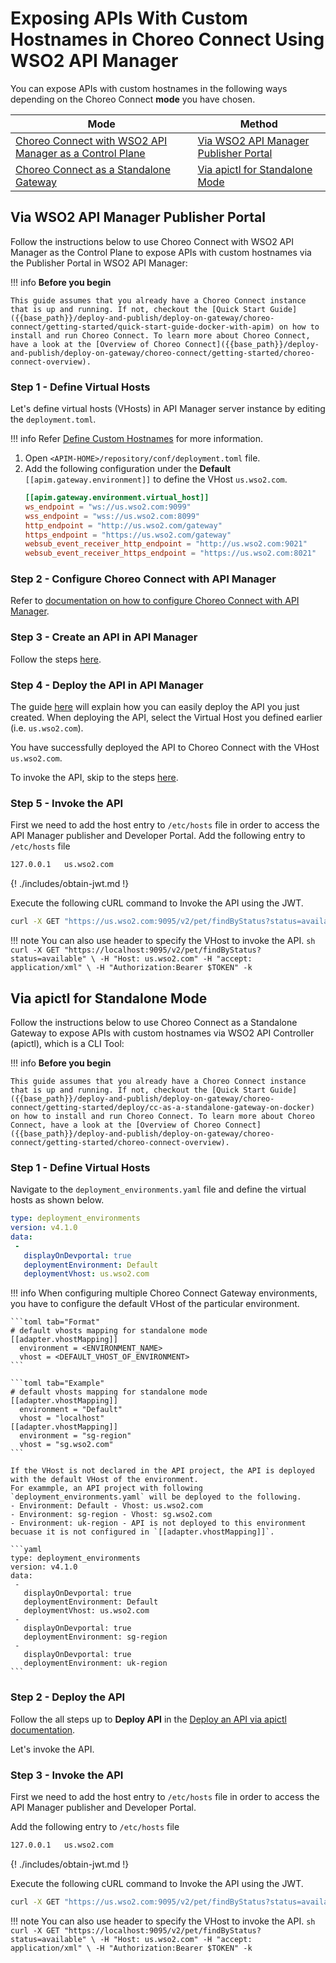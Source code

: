 # Exposing APIs With Custom Hostnames in Choreo Connect Using WSO2 API Manager

You can expose APIs with custom hostnames in the following ways depending on the Choreo Connect **mode** you have chosen.


|**Mode**         | **Method**    |
|--------------|-----------|
|[Choreo Connect with WSO2 API Manager as a Control Plane]({{base_path}}/deploy-and-publish/deploy-on-gateway/choreo-connect/concepts/apim-as-control-plane/)   | [Via WSO2 API Manager Publisher Portal](#via-wso2-api-manager-publisher-portal)  |
|[Choreo Connect as a Standalone Gateway]({{base_path}}/deploy-and-publish/deploy-on-gateway/choreo-connect/concepts/as-a-standalone-gateway/)  |[Via apictl for Standalone Mode](#via-apictl-for-standalone-mode) |

## Via WSO2 API Manager Publisher Portal

Follow the instructions below to use Choreo Connect with WSO2 API Manager as the Control Plane to expose APIs with custom hostnames via the Publisher Portal in WSO2 API Manager:

!!! info
    **Before you begin**

    This guide assumes that you already have a Choreo Connect instance that is up and running. If not, checkout the [Quick Start Guide]({{base_path}}/deploy-and-publish/deploy-on-gateway/choreo-connect/getting-started/quick-start-guide-docker-with-apim) on how to install and run Choreo Connect. To learn more about Choreo Connect, have a look at the [Overview of Choreo Connect]({{base_path}}/deploy-and-publish/deploy-on-gateway/choreo-connect/getting-started/choreo-connect-overview).

### Step 1 - Define Virtual Hosts

Let's define virtual hosts (VHosts) in API Manager server instance by editing the `deployment.toml`.

!!! info
    Refer [Define Custom Hostnames]({{base_path}}/deploy-and-publish/deploy-on-gateway/deploy-api/exposing-apis-via-custom-hostnames/#step-1-define-the-custom-hostnames)
    for more information.

1. Open `<APIM-HOME>/repository/conf/deployment.toml` file.
2. Add the following configuration under the **Default** `[[apim.gateway.environment]]` to define the VHost `us.wso2.com`.
    ```toml
    [[apim.gateway.environment.virtual_host]]
    ws_endpoint = "ws://us.wso2.com:9099"
    wss_endpoint = "wss://us.wso2.com:8099"
    http_endpoint = "http://us.wso2.com/gateway"
    https_endpoint = "https://us.wso2.com/gateway"
    websub_event_receiver_http_endpoint = "http://us.wso2.com:9021"
    websub_event_receiver_https_endpoint = "https://us.wso2.com:8021"
    ``` 
### Step 2 - Configure Choreo Connect with API Manager

Refer to [documentation on how to configure Choreo Connect with API Manager]({{base_path}}/deploy-and-publish/deploy-on-gateway/choreo-connect/getting-started/deploy/cc-on-docker-with-apim-as-control-plane).

### Step 3 - Create an API in API Manager

Follow the steps [here]({{base_path}}/design/create-api/create-rest-api/create-a-rest-api-from-an-openapi-definition/).

### Step 4 - Deploy the API in API Manager

The guide [here]({{base_path}}/deploy-and-publish/deploy-on-gateway/deploy-api/deploy-an-api) will explain how you can easily deploy the API you just created.
When deploying the API, select the Virtual Host you defined earlier (i.e. `us.wso2.com`).

You have successfully deployed the API to Choreo Connect with the VHost `us.wso2.com`.

To invoke the API, skip to the steps [here](#invoke-the-api).

### Step 5 - Invoke the API

First we need to add the host entry to `/etc/hosts` file in order to access the API Manager publisher and Developer Portal.
Add the following entry to `/etc/hosts` file

```sh
127.0.0.1   us.wso2.com
```

{! ./includes/obtain-jwt.md !}

Execute the following cURL command to Invoke the API using the JWT.

```sh
curl -X GET "https://us.wso2.com:9095/v2/pet/findByStatus?status=available" -H "accept: application/xml" -H "Authorization:Bearer $TOKEN" -k
```

!!! note
    You can also use header to specify the VHost to invoke the API.
    ```sh
    curl -X GET "https://localhost:9095/v2/pet/findByStatus?status=available" \
        -H "Host: us.wso2.com"
        -H "accept: application/xml" \
        -H "Authorization:Bearer $TOKEN" -k
    ```

## Via apictl for Standalone Mode

Follow the instructions below to use Choreo Connect as a Standalone Gateway to expose APIs with custom hostnames via WSO2 API Controller (apictl), which is a CLI Tool:

!!! info
    **Before you begin**

    This guide assumes that you already have a Choreo Connect instance that is up and running. If not, checkout the [Quick Start Guide]({{base_path}}/deploy-and-publish/deploy-on-gateway/choreo-connect/getting-started/deploy/cc-as-a-standalone-gateway-on-docker) on how to install and run Choreo Connect. To learn more about Choreo Connect, have a look at the [Overview of Choreo Connect]({{base_path}}/deploy-and-publish/deploy-on-gateway/choreo-connect/getting-started/choreo-connect-overview).

### Step 1 - Define Virtual Hosts

Navigate to the `deployment_environments.yaml` file and define the virtual hosts as shown below.

```yaml
type: deployment_environments
version: v4.1.0
data:
 -
   displayOnDevportal: true
   deploymentEnvironment: Default
   deploymentVhost: us.wso2.com
```

!!! info
    When configuring multiple Choreo Connect Gateway environments, you have to configure the default VHost of the particular environment.
    
    ```toml tab="Format"
    # default vhosts mapping for standalone mode
    [[adapter.vhostMapping]]
      environment = <ENVIRONMENT_NAME>
      vhost = <DEFAULT_VHOST_OF_ENVIRONMENT>
    ```
    
    ```toml tab="Example"
    # default vhosts mapping for standalone mode
    [[adapter.vhostMapping]]
      environment = "Default"
      vhost = "localhost"
    [[adapter.vhostMapping]]
      environment = "sg-region"
      vhost = "sg.wso2.com"
    ```
    
    If the VHost is not declared in the API project, the API is deployed with the default VHost of the environment.
    For exammple, an API project with following `deployment_environments.yaml` will be deployed to the following.
    - Environment: Default - Vhost: us.wso2.com
    - Environment: sg-region - Vhost: sg.wso2.com
    - Environment: uk-region - API is not deployed to this environment becuase it is not configured in `[[adapter.vhostMapping]]`.
    
    ```yaml
    type: deployment_environments
    version: v4.1.0
    data:
     -
       displayOnDevportal: true
       deploymentEnvironment: Default
       deploymentVhost: us.wso2.com
     -
       displayOnDevportal: true
       deploymentEnvironment: sg-region
     -
       displayOnDevportal: true
       deploymentEnvironment: uk-region
    ```

### Step 2 - Deploy the API

Follow the all steps up to **Deploy API** in the [Deploy an API via apictl documentation]({{base_path}}/deploy-and-publish/deploy-on-gateway/choreo-connect/deploy-api/deploy-rest-api-in-choreo-connect/#choreo-connect-as-a-standalone-gateway).

Let's invoke the API.

### Step 3 - Invoke the API

First we need to add the host entry to `/etc/hosts` file in order to access the API Manager publisher and Developer Portal.

Add the following entry to `/etc/hosts` file

```sh
127.0.0.1   us.wso2.com
```

{! ./includes/obtain-jwt.md !}

Execute the following cURL command to Invoke the API using the JWT.

```sh
curl -X GET "https://us.wso2.com:9095/v2/pet/findByStatus?status=available" -H "accept: application/xml" -H "Authorization:Bearer $TOKEN" -k
```

!!! note
    You can also use header to specify the VHost to invoke the API.
    ```sh
    curl -X GET "https://localhost:9095/v2/pet/findByStatus?status=available" \
        -H "Host: us.wso2.com"
        -H "accept: application/xml" \
        -H "Authorization:Bearer $TOKEN" -k
    ```
